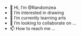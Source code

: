 - 👋 Hi, I’m @Randomzea
- 👀 I’m interested in drawing
- 🌱 I’m currently learning arts
- 💞️ I’m looking to collaborate on ...
- 📫 How to reach me ...

<!---
Randomzea/Randomzea is a ✨ special ✨ repository because its `README.md` (this file) appears on your GitHub profile.
You can click the Preview link to take a look at your changes.
--->
